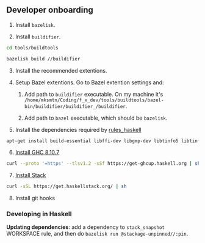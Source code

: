 ## Developer onboarding

1. Install `bazelisk`.

2. Install `buildifier`.

```bash
cd tools/buildtools

bazelisk build //buildifier
```

3. Install the recommended extentions.

4. Setup Bazel extentions. Go to Bazel extention settings and:

   1. Add path to `buildifier` executable. On my machine it's `/home/mksmtn/Coding/f_x_dev/tools/buildtools/bazel-bin/buildifier/buildifier_/buildifier`.

   2. Add path to `bazel` executable, which should be `bazelisk`.

5. Install the dependencies required by [rules_haskell](https://rules-haskell.readthedocs.io/en/latest/haskell.html)

```bash
apt-get install build-essential libffi-dev libgmp-dev libtinfo5 libtinfo-dev python python3 openjdk-11-jdk
```

6. [Install GHC 8.10.7](https://www.haskell.org/ghcup/#)

```bash
curl --proto '=https' --tlsv1.2 -sSf https://get-ghcup.haskell.org | sh
```

7. [Install Stack](https://docs.haskellstack.org/en/stable/)

```bash
curl -sSL https://get.haskellstack.org/ | sh
```

8. Install git hooks

### Developing in Haskell

**Updating dependencies**: add a dependency to `stack_snapshot` WORKSPACE rule, and then do `bazelisk run @stackage-unpinned//:pin`.
